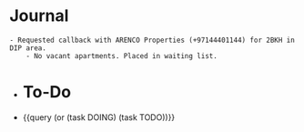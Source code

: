 # Journal
	- Requested callback with ARENCO Properties (+97144401144) for 2BKH in DIP area.
		- No vacant apartments. Placed in waiting list.
- # To-Do
- {{query (or (task DOING) (task TODO))}}